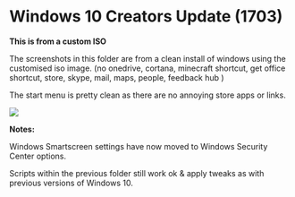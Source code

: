 # Windows 10 Creators Update (1703)

**This is from a custom ISO**

The screenshots in this folder are from a clean install of windows using the customised iso image. (no onedrive, cortana, minecraft shortcut, get office shortcut, store, skype, mail, maps, people, feedback hub )

The start menu is pretty clean as there are no annoying store apps or links.

![](https://raw.githubusercontent.com/equk/windows/master/windows_10/1703/start_menu.png)

**Notes:**

Windows Smartscreen settings have now moved to Windows Security Center options.

Scripts within the previous folder still work ok & apply tweaks as with previous versions of Windows 10.
